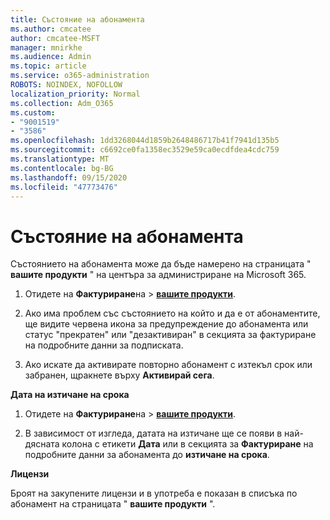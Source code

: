 ```yaml
---
title: Състояние на абонамента
ms.author: cmcatee
author: cmcatee-MSFT
manager: mnirkhe
ms.audience: Admin
ms.topic: article
ms.service: o365-administration
ROBOTS: NOINDEX, NOFOLLOW
localization_priority: Normal
ms.collection: Adm_O365
ms.custom:
- "9001519"
- "3586"
ms.openlocfilehash: 1dd3268044d1859b2648486717b41f7941d135b5
ms.sourcegitcommit: c6692ce0fa1358ec3529e59ca0ecdfdea4cdc759
ms.translationtype: MT
ms.contentlocale: bg-BG
ms.lasthandoff: 09/15/2020
ms.locfileid: "47773476"
---
```

# <a name="subscription-status"></a>Състояние на абонамента

Състоянието на абонамента може да бъде намерено на страницата " **вашите продукти** " на центъра за администриране на Microsoft 365.

1. Отидете на **Фактуриране**на  >  **[вашите продукти](https://go.microsoft.com/fwlink/p/?linkid=842054)**.

2. Ако има проблем със състоянието на който и да е от абонаментите, ще видите червена икона за предупреждение до абонамента или статус "прекратен" или "дезактивиран" в секцията за фактуриране на подробните данни за подписката.

3. Ако искате да активирате повторно абонамент с изтекъл срок или забранен, щракнете върху **Активирай сега**.

**Дата на изтичане на срока**

1. Отидете на **Фактуриране**на  >  **[вашите продукти](https://go.microsoft.com/fwlink/p/?linkid=842054)**.

2. В зависимост от изгледа, датата на изтичане ще се появи в най-дясната колона с етикети **Дата** или в секцията за **Фактуриране** на подробните данни за абонамента до **изтичане на срока**.

**Лицензи**

Броят на закупените лицензи и в употреба е показан в списъка по абонамент на страницата " **вашите продукти** ".

